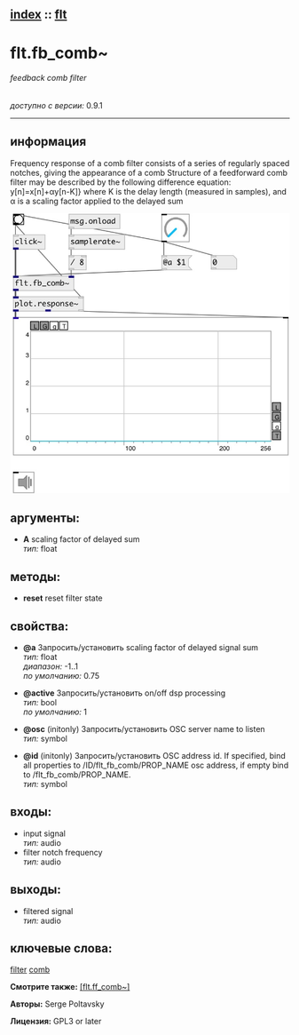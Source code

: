 [index](index.html) :: [flt](category_flt.html)
---

# flt.fb_comb~

###### feedback comb filter

*доступно с версии:* 0.9.1

---


## информация
Frequency response of a comb filter consists of a series of regularly spaced notches, giving the appearance of a comb Structure of a feedforward comb filter may be described by the following difference equation: y[n]=x[n]+αy[n-K]} where K is the delay length (measured in samples), and α is a scaling factor applied to the delayed sum


[![example](../examples/img/flt.fb_comb~.jpg)](../examples/pd/flt.fb_comb~.pd)



## аргументы:

* **A**
scaling factor of delayed sum<br>
_тип:_ float<br>



## методы:

* **reset**
reset filter state<br>




## свойства:

* **@a** 
Запросить/установить scaling factor of delayed signal sum<br>
_тип:_ float<br>
_диапазон:_ -1..1<br>
_по умолчанию:_ 0.75<br>

* **@active** 
Запросить/установить on/off dsp processing<br>
_тип:_ bool<br>
_по умолчанию:_ 1<br>

* **@osc** (initonly)
Запросить/установить OSC server name to listen<br>
_тип:_ symbol<br>

* **@id** (initonly)
Запросить/установить OSC address id. If specified, bind all properties to /ID/flt_fb_comb/PROP_NAME
osc address, if empty bind to /flt_fb_comb/PROP_NAME.<br>
_тип:_ symbol<br>



## входы:

* input signal<br>
_тип:_ audio
* filter notch frequency<br>
_тип:_ audio



## выходы:

* filtered signal<br>
_тип:_ audio



## ключевые слова:

[filter](keywords/filter.html)
[comb](keywords/comb.html)



**Смотрите также:**
[\[flt.ff_comb~\]](flt.ff_comb~.html)




**Авторы:** Serge Poltavsky




**Лицензия:** GPL3 or later





